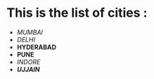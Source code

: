 # This is the list of cities :
- _MUMBAI_
- _DELHI_
- __HYDERABAD__
- __PUNE__
- _INDORE_
- ___UJJAIN___
